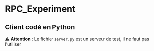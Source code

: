 # RPC_Experiment

## Client codé en Python

:warning: **Attention** : Le fichier `server.py` est un serveur de test, il ne faut pas l'utiliser
